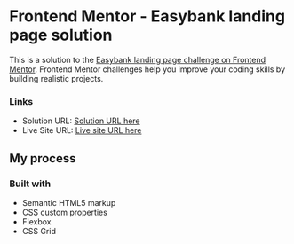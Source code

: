 

# Frontend Mentor - Easybank landing page solution

This is a solution to the [Easybank landing page challenge on Frontend Mentor](https://www.frontendmentor.io/challenges/easybank-landing-page-WaUhkoDN). Frontend Mentor challenges help you improve your coding skills by building realistic projects. 


### Links

- Solution URL: [Solution URL here](https://github.com/Hadeeny/easybank-landing-page)
- Live Site URL: [Live site URL here](https://easybank-landign-page.netlify.app/)

## My process

### Built with

- Semantic HTML5 markup
- CSS custom properties
- Flexbox
- CSS Grid
